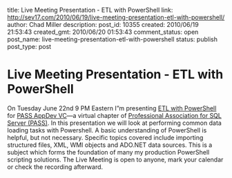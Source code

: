 title: Live Meeting Presentation - ETL with PowerShell
link: http://sev17.com/2010/06/19/live-meeting-presentation-etl-with-powershell/
author: Chad Miller
description: 
post_id: 10355
created: 2010/06/19 21:53:43
created_gmt: 2010/06/20 01:53:43
comment_status: open
post_name: live-meeting-presentation-etl-with-powershell
status: publish
post_type: post

# Live Meeting Presentation - ETL with PowerShell

On Tuesday June 22nd 9 PM Eastern I”m presenting [ETL with PowerShell](http://www.sqlpass.org/Events/ctl/ViewEvent/mid/521.aspx?ID=321) for [PASS AppDev VC](http://appdev.sqlpass.org/)—a virtual chapter of [Professional Association for SQL Server (PASS)](http://www.sqlpass.org/). In this presentation we will look at performing common data loading tasks with Powershell. A basic understanding of PowerShell is helpful, but not necessary. Specific topics covered include importing structured files, XML, WMI objects and ADO.NET data sources. This is a subject which forms the foundation of many my production PowerShell scripting solutions. The Live Meeting is open to anyone, mark your calendar or check the recording afterward.